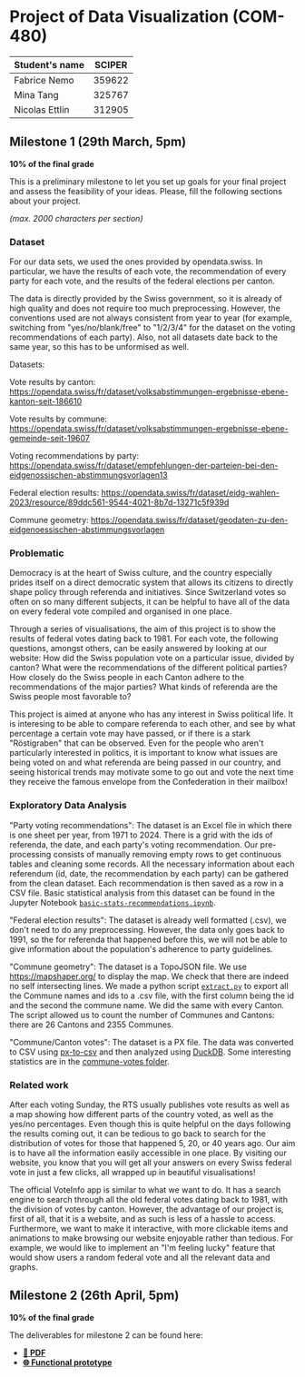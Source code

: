 # Project of Data Visualization (COM-480)

| Student's name | SCIPER |
| -------------- | ------ |
| Fabrice Nemo   | 359622 |
| Mina Tang      | 325767 |
| Nicolas Ettlin | 312905 |


## Milestone 1 (29th March, 5pm)

**10% of the final grade**

This is a preliminary milestone to let you set up goals for your final project and assess the feasibility of your ideas.
Please, fill the following sections about your project.

*(max. 2000 characters per section)*


### Dataset

For our data sets, we used the ones provided by opendata.swiss. In particular, we have the results of each vote, the recommendation of every party for each vote, and the results of the federal elections per canton. 

The data is directly provided by the Swiss government, so it is already of high quality and does not require too much preprocessing. However, the conventions used are not always consistent from year to year (for example, switching from "yes/no/blank/free" to "1/2/3/4" for the dataset on the voting recommendations of each party). Also, not all datasets date back to the same year, so this has to be unformised as well. 

Datasets: 


Vote results by canton: https://opendata.swiss/fr/dataset/volksabstimmungen-ergebnisse-ebene-kanton-seit-186610

Vote results by commune: https://opendata.swiss/fr/dataset/volksabstimmungen-ergebnisse-ebene-gemeinde-seit-19607

Voting recommendations by party: https://opendata.swiss/fr/dataset/empfehlungen-der-parteien-bei-den-eidgenossischen-abstimmungsvorlagen13

Federal election results: https://opendata.swiss/fr/dataset/eidg-wahlen-2023/resource/89ddc561-9544-4021-8b7d-13271c5f939d

Commune geometry: https://opendata.swiss/fr/dataset/geodaten-zu-den-eidgenoessischen-abstimmungsvorlagen


### Problematic

Democracy is at the heart of Swiss culture, and the country especially prides itself on a direct democratic system that allows its citizens to directly shape policy through referenda and initiatives. Since Switzerland votes so often on so many different subjects, it can be helpful to have all of the data on every federal vote compiled and organised in one place.

Through a series of visualisations, the aim of this project is to show the results of federal votes dating back to 1981.  For each vote, the following questions, amongst others, can be easily answered by looking at our website: How did the Swiss population vote on a particular issue, divided by canton? What were the recommendations of the different political parties? How closely do the Swiss people in each Canton adhere to the recommendations of the major parties? What kinds of referenda are the Swiss people most favorable to? 

This project is aimed at anyone who has any interest in Swiss political life. It is interesing to be able to compare referenda to each other, and see by what percentage a certain vote may have passed, or if there is a stark "Röstigraben" that can be observed. Even for the people who aren't particularly interested in politics, it is important to know what issues are being voted on and what referenda are being passed in our country, and seeing historical trends may motivate some to go out and vote the next time they receive the famous envelope from the Confederation in their mailbox! 


### Exploratory Data Analysis


"Party voting recommendations":
The dataset is an Excel file in which there is one sheet per year, from 1971 to 2024. There is a grid with the ids of referenda, the date, and each party's voting recommendation. Our pre-processing consists of manually removing empty rows to get continuous tables and cleaning some records. All the necessary information about each referendum (id, date, the recommendation by each party) can be gathered from the clean dataset. Each recommendation is then saved as a row in a CSV file.
Basic statistical analysis from this dataset can be found in the Jupyter Notebook [`basic-stats-recommendations.ipynb`](https://github.com/com-480-data-visualization/com-480-project-statiswiss/blob/master/data-preprocessing/recommendations/basic-stats-recommendations.ipynb). 

"Federal election results": 
The dataset is already well formatted (.csv), we don't need to do any preprocessing. However, the data only goes back to 1991, so the for referenda that happened before this, we will not be able to give information about the population's adherence to party guidelines. 

"Commune geometry": 
The dataset is a TopoJSON file. We use https://mapshaper.org/ to display the map. We check that there are indeed no self intersecting lines. We made a python script [`extract.py`](https://github.com/com-480-data-visualization/com-480-project-statiswiss/blob/master/data-preprocessing/commune-geometry/extract.py) to export all the Commune names and ids to a .csv file, with the first column being the id and the second the commune name. We did the same with every Canton. The script allowed us to count the number of Communes and Cantons: there are 26 Cantons and 2355 Communes. 

"Commune/Canton votes":
The dataset is a PX file. The data was converted to CSV using [px-to-csv](https://github.com/lukasmartinelli/px-to-csv) and then analyzed using [DuckDB](https://duckdb.org). Some interesting statistics are in the [commune-votes folder](https://github.com/com-480-data-visualization/com-480-project-statiswiss/tree/master/data-preprocessing/commune-votes).


### Related work

After each voting Sunday, the RTS usually publishes vote results as well as a map showing how different parts of the country voted, as well as the yes/no percentages. Even though this is quite helpful on the days following the results coming out, it can be tedious to go back to search for the distribution of votes for those that happened 5, 20, or 40 years ago. Our aim is to have all the information easily accessible in one place. By visiting our website, you know that you will get all your answers on every Swiss federal vote in just a few clicks, all wrapped up in beautiful visualisations! 

The official VoteInfo app is similar to what we want to do. It has a search engine to search through all the old federal votes dating back to 1981, with the division of votes by canton. However, the advantage of our project is, first of all, that it is a website, and as such is less of a hassle to access. Furthermore, we want to make it interactive, with more clickable items and animations to make browsing our website enjoyable rather than tedious. For example, we would like to implement an "I'm feeling lucky" feature that would show users a random federal vote and all the relevant data and graphs.  


## Milestone 2 (26th April, 5pm)

**10% of the final grade**

The deliverables for milestone 2 can be found here:
- [**📄 PDF**](sketchbook/milestone2.pdf)
- [**🌐 Functional prototype**](https://com-480-data-visualization.github.io/com-480-project-statiswiss/)


